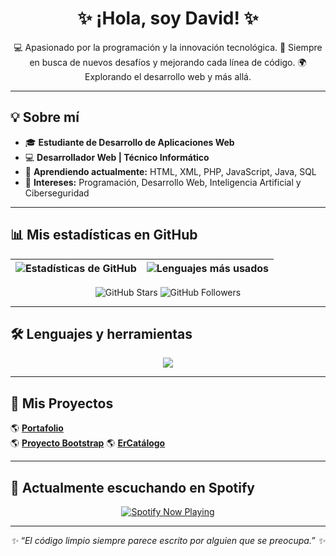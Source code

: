 <h1 align="center">✨ ¡Hola, soy David! ✨</h1>
<p align="center">
  💻 Apasionado por la programación y la innovación tecnológica. 🚀  
  Siempre en busca de nuevos desafíos y mejorando cada línea de código.  
  🌍 Explorando el desarrollo web y más allá.
</p>

---

## 💡 Sobre mí
- 🎓 **Estudiante de Desarrollo de Aplicaciones Web**
- 💻 **Desarrollador Web | Técnico Informático**
- 🌱 **Aprendiendo actualmente:** HTML, XML, PHP, JavaScript, Java, SQL
- 📌 **Intereses:** Programación, Desarrollo Web, Inteligencia Artificial y Ciberseguridad

---

## 📊 Mis estadísticas en GitHub
| ![Estadísticas de GitHub](https://github-readme-stats.vercel.app/api?username=davidgs04&show_icons=true&count_private=true&theme=radical) | ![Lenguajes más usados](https://github-readme-stats.vercel.app/api/top-langs/?username=davidgs04&layout=compact&theme=radical) |
| ------------------------------------------------------------ | ------------------------------------------------------------ |

<p align="center">
  <img src="https://img.shields.io/github/stars/davidgs04?label=🌟%20Stars&style=flat-square&logo=github" alt="GitHub Stars" />
  <img src="https://img.shields.io/github/followers/davidgs04?label=🔄%20Followers&style=flat-square&logo=github" alt="GitHub Followers" />
</p>

---

## 🛠️ Lenguajes y herramientas
<p align="center">
  <a href="https://skillicons.dev">
    <img src="https://skillicons.dev/icons?i=ae,angular,androidstudio,ansible,apple,azure,bootstrap,cpp,css,discord,bots,eclipse,gcp,git,github,gmail,html,ai,instagram,java,js,kali,linkedin,linux,mint,mysql,nodejs,ps,php,powershell,pr,py,sublime,svg,twitter,ubuntu,unity,unreal,visualstudio,vscode,windows,wordpress" />
  </a>
</p>

---

## 🔗 Mis Proyectos
🌎 [**Portafolio**](https://davidgs04.github.io/erdavid04.github.io/)  
🌎 [**Proyecto Bootstrap**](https://davidgs04.github.io/ProyectoBootstrap/)
🌎 [**ErCatálogo**](https://erdavid04.github.io/ercatalogo/)

---

## 🎵 Actualmente escuchando en Spotify
<p align="center">
  <a href="https://github.com/kittinan/spotify-github-profile">
    <img src="https://spotify-github-profile.kittinanx.com/api/view?uid=31pth43atwgmm7a4xedzwtttvgnu&cover_image=true&theme=apple&show_offline=false&background_color=1a9cff&interchange=false&profanity=false&mode=light" alt="Spotify Now Playing" />
  </a>
</p>

---

<p align="center">
  <i>✨ “El código limpio siempre parece escrito por alguien que se preocupa.” ✨</i>
</p>
